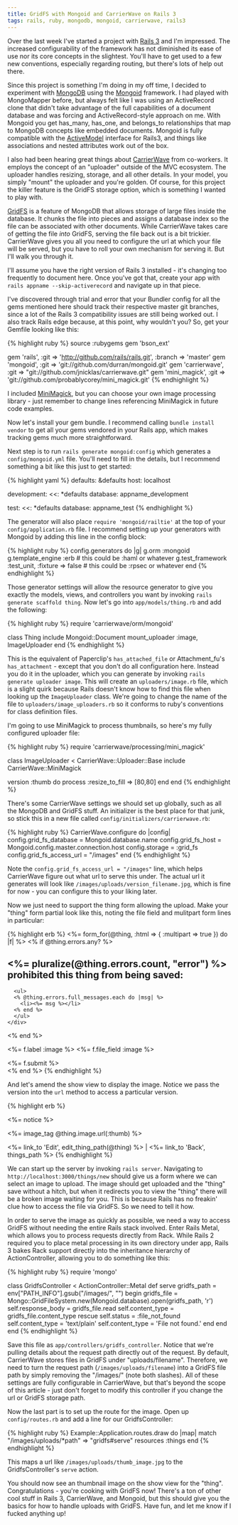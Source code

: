 ```yaml
---
title: GridFS with Mongoid and CarrierWave on Rails 3
tags: rails, ruby, mongodb, mongoid, carrierwave, rails3
---
```


Over the last week I've started a project with [Rails 3](http://guides.rails.info/3_0_release_notes.html) and I'm impressed. The increased configurability of the framework has not diminished its ease of use nor its core concepts in the slightest. You'll have to get used to a few new conventions, especially regarding routing, but there's lots of help out there.

Since this project is something I'm doing in my off time, I decided to experiment with [MongoDB](http://www.mongodb.org/) using the [Mongoid](http://mongoid.org) framework. I had played with MongoMapper before, but always felt like I was using an ActiveRecord clone that didn't take advantage of the full capabilities of a document database and was forcing and ActiveRecord-style approach on me. With Mongoid you get has\_many, has\_one, and belongs\_to relationships that map to MongoDB concepts like embedded documents. Mongoid is fully compatible with the [ActiveModel](http://github.com/rails/rails/tree/master/activemodel) interface for Rails3, and things like associations and nested attributes work out of the box.

I also had been hearing great things about [CarrierWave](http://github.com/jnicklas/carrierwave) from co-workers. It employs the concept of an "uploader" outside of the MVC ecosystem. The uploader handles resizing, storage, and all other details. In your model, you simply "mount" the uploader and you're golden. Of course, for this project the killer feature is the GridFS storage option, which is something I wanted to play with.

[GridFS](http://www.mongodb.org/display/DOCS/GridFS+Specification) is a feature of MongoDB that allows storage of large files inside the database. It chunks the file into pieces and assigns a database index so the file can be associated with other documents. While CarrierWave takes care of getting the file _into_ GridFS, serving the file back out is a bit trickier. CarrierWave gives you all you need to configure the url at which your file will be served, but you have to roll your own mechanism for serving it. But I'll walk you through it.

I'll assume you have the right version of Rails 3 installed - it's changing too frequently to document here. Once you've got that, create your app with `rails appname --skip-activerecord` and navigate up in that piece.

I've discovered through trial and error that your Bundler config for all the gems mentioned here should track their respective master git branches, since a lot of the Rails 3 compatibility issues are still being worked out. I also track Rails edge because, at this point, why wouldn't you? So, get your Gemfile looking like this:

{% highlight ruby %}
source :rubygems
gem 'bson_ext'

gem 'rails', :git => 'http://github.com/rails/rails.git', :branch => 'master'
gem 'mongoid', :git => 'git://github.com/durran/mongoid.git'
gem 'carrierwave', :git => "git://github.com/jnicklas/carrierwave.git"
gem 'mini_magick', :git => 'git://github.com/probablycorey/mini_magick.git'
{% endhighlight %}

I included [MiniMagick](http://github.com/probablycorey/mini_magick), but you can choose your own image processing library - just remember to change lines referencing MiniMagick in future code examples. 

Now let's install your gem bundle. I recommend calling `bundle install vendor` to get all your gems vendored in your Rails app, which makes tracking gems much more straightforward. 

Next step is to run `rails generate mongoid:config` which generates a `config/mongoid.yml` file. You'll need to fill in the details, but I recommend something a bit like this just to get started:

{% highlight yaml %}
defaults: &defaults
  host: localhost

development:
  <<: *defaults
  database: appname_development

test:
  <<: *defaults
  database: appname_test
{% endhighlight %}

The generator will also place `require 'mongoid/railtie'` at the top of your `config/application.rb` file. I recommend setting up your generators with Mongoid by adding this line in the config block:

{% highlight ruby %}
config.generators do |g|
  g.orm :mongoid
  g.template_engine :erb # this could be :haml or whatever
  g.test\_framework :test\_unit, :fixture => false # this could be :rpsec or whatever
end
{% endhighlight %}

Those generator settings will allow the resource generator to give you exactly the models, views, and controllers you want by invoking `rails generate scaffold thing`. Now let's go into `app/models/thing.rb` and add the following:
  
{% highlight ruby %}
require 'carrierwave/orm/mongoid'

class Thing
  include Mongoid::Document
  mount_uploader :image, ImageUploader
end
{% endhighlight %}

This is the equivalent of Paperclip's `has_attached_file` or Attachment_fu's `has_attachment` - except that you don't do all configuration here. Instead you do it in the uploader, which you can generate by invoking `rails generate uploader image`. This will create an `uploaders/image.rb` file, which is a slight quirk because Rails doesn't know how to find this file when looking up the `ImageUploader` class. We're going to change the name of the file to `uploaders/image_uploaders.rb` so it conforms to ruby's conventions for class definition files. 

I'm going to use MiniMagick to process thumbnails, so here's my fully configured uploader file:

{% highlight ruby %}
require 'carrierwave/processing/mini_magick'

class ImageUploader < CarrierWave::Uploader::Base
  include CarrierWave::MiniMagick
  
  version :thumb do
    process :resize_to_fill => [80,80]
  end
end
{% endhighlight %}

There's some CarrierWave settings we should set up globally, such as all the MongoDB and GridFS stuff. An initializer is the best place for that junk, so stick this in a new file called `config/initializers/carrierwave.rb`:

{% highlight ruby %}
CarrierWave.configure do |config|
  config.grid_fs_database = Mongoid.database.name
  config.grid_fs_host = Mongoid.config.master.connection.host
  config.storage = :grid_fs
  config.grid_fs_access_url = "/images"
end
{% endhighlight %}

Note the `config.grid_fs_access_url = "/images"` line, which helps CarrierWave figure out what url to serve this under. The actual url it generates will look like `/images/uploads/version_filename.jpg`, which is fine for now - you can configure this to your liking later.

Now we just need to support the thing form allowing the upload. Make your "thing" form partial look like this, noting the file field and mulitpart form lines in particular:

{% highlight erb %}
<%= form_for(@thing, :html => { :multipart => true }) do |f| %>
  <% if @thing.errors.any? %>
    <div id="error_explanation">
      <h2><%= pluralize(@thing.errors.count, "error") %> prohibited this thing from being saved:</h2>

      <ul>
      <% @thing.errors.full_messages.each do |msg| %>
        <li><%= msg %></li>
      <% end %>
      </ul>
    </div>
  <% end %>
  
  <%= f.label :image %>
  <%= f.file_field :image %>

  <div class="actions">
    <%= f.submit %>
  </div>
<% end %>
{% endhighlight %}

And let's amend the show view to display the image. Notice we pass the version into the `url` method to access a particular version.

{% highlight erb %}
<p id="notice"><%= notice %></p>
<%= image_tag @thing.image.url(:thumb) %>

<%= link_to 'Edit', edit_thing_path(@thing) %> |
<%= link_to 'Back', things_path %>
{% endhighlight %}

We can start up the server by invoking `rails server`. Navigating to `http://localhost:3000/things/new` should give us a form where we can select an image to upload. The image should get uploaded and the "thing" save without a hitch, but when it redirects you to view the "thing" there will be a broken image waiting for you. This is because Rails has no freakin' clue how to access the file via GridFS. So we need to tell it how.

In order to serve the image as quickly as possible, we need a way to access GridFS without needing the entire Rails stack involved. Enter Rails Metal, which allows you to process requests directly from Rack. While Rails 2 required you to place metal processing in its own directory under app, Rails 3 bakes Rack support directly into the inheritance hierarchy of ActionController, allowing you to do something like this:

{% highlight ruby %}
require 'mongo'

class GridfsController < ActionController::Metal
  def serve
    gridfs_path = env["PATH_INFO"].gsub("/images/", "")
    begin
      gridfs_file = Mongo::GridFileSystem.new(Mongoid.database).open(gridfs_path, 'r')
      self.response_body = gridfs_file.read
      self.content_type = gridfs_file.content_type
    rescue
      self.status = :file_not_found
      self.content_type = 'text/plain'
      self.content_type = 'File not found.'
    end
  end
end
{% endhighlight %}

Save this file as `app/controllers/gridfs_controller`. Notice that we're pulling details about the request path directly out of the request. By default, CarrierWave stores files in GridFS under "uploads/filename". Therefore, we need to turn the request path (`/images/uploads/filename`) into a GridFS file path by simply removing the "/images/" (note both slashes). All of these settings are fully configurable in CarrierWave, but that's beyond the scope of this article - just don't forget to modify this controller if you change the url or GridFS storage path.

Now the last part is to set up the route for the image. Open up `config/routes.rb` and add a line for our GridfsController:

{% highlight ruby %}
Example::Application.routes.draw do |map|
  match "/images/uploads/*path" => "gridfs#serve"
  resources :things
end
{% endhighlight %}

This maps a url like `/images/uploads/thumb_image.jpg` to the GridfsController's `serve` action.

You should now see an thumbnail image on the show view for the "thing". Congratulations - you're cooking with GridFS now! There's a ton of other cool stuff in Rails 3, CarrierWave, and Mongoid, but this should give you the basics for how to handle uploads with GridFS. Have fun, and let me know if I fucked anything up!